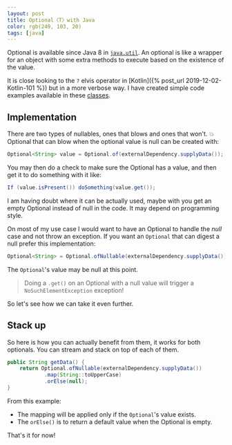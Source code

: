 ```yaml
---
layout: post
title: Optional〈T〉with Java
color: rgb(249, 103, 20)
tags: [java]
---
```


Optional is available since Java 8 in [`java.util`](https://docs.oracle.com/javase/8/docs/api/java/util/Optional.html).
An optional is like a wrapper for an object with some extra methods to execute based on the existence of the value.

It is close looking to the `?` elvis operator in [Kotlin]({% post_url 2019-12-02-Kotlin-101 %}) but in a more verbose way.
I have created simple code examples available in these [classes](https://github.com/sylhare/Java/blob/master/src/Example/src/main/java/option).

## Implementation

There are two types of nullables, ones that blows and ones that won't. 💥
Optional that can blow when the optional value is null can be created with:

```java
Optional<String> value = Optional.of(externalDependency.supplyData());
```

You may then do a check to make sure the Optional has a value, and then get it to do something with it like:

```java
If (value.isPresent()) doSomething(value.get());
```

I am having doubt where it can be actually used, maybe with you get an empty Optional instead of null in the code.
It may depend on programming style.

On most of my use case I would want to have an Optional to handle the _null_ case and not throw an exception.
If you want an `Optional` that can digest a null prefer this implementation:

```java
Optional<String> = Optional.ofNullable(externalDependency.supplyData());
```

The `Optional`'s value may be null at this point.
> Doing a `.get()` on an Optional with a null value will trigger a `NoSuchElementException` exception!

So let's see how we can take it even further.

## Stack up

So here is how you can actually benefit from them, it works for both optionals.
You can stream and stack on top of each of them.

```java
public String getData() {
    return Optional.ofNullable(externalDependency.supplyData())
            .map(String::toUpperCase)
            .orElse(null);
}
```

From this example:
 - The mapping will be applied only if the `Optional`'s value exists.
 - The `orElse()` is to return a default value when the Optional is empty.

That's it for now!
